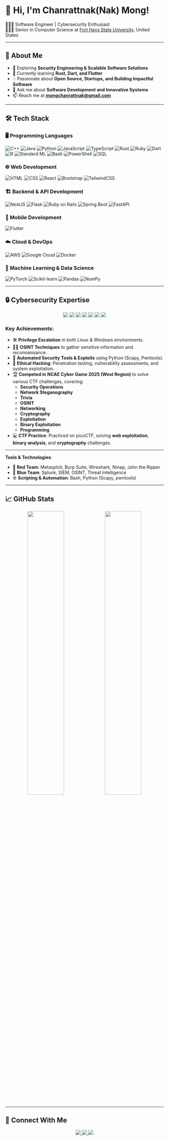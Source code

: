 
# 👋 Hi, I'm Chanrattnak(Nak) Mong!
👩🏻‍💻 Software Engineer | Cybersecurity Enthusiast  <br/>
👩🏻‍🎓 Senior in Computer Science at [Fort Hays State University](https://www.fhsu.edu/), United States

---

## 🚀 About Me
- 🔭 Exploring **Security Engineering & Scalable Software Solutions**
- 🌱 Currently learning **Rust, Dart, and Flutter**
- 💡 Passionate about **Open Source, Startups, and Building Impactful Software**
- 💬 Ask me about **Software Development and Innovative Systems**
- 📫 Reach me at **mongchanrattnak@gmail.com**

---

## 🛠️ Tech Stack

### 🖥️ Programming Languages
![C++](https://img.shields.io/badge/C%2B%2B-%2300599C.svg?style=for-the-badge&logo=c%2B%2B&logoColor=white)
![Java](https://img.shields.io/badge/Java-%23ED8B00.svg?style=for-the-badge&logo=openjdk&logoColor=white)
![Python](https://img.shields.io/badge/Python-3670A0?style=for-the-badge&logo=python&logoColor=ffdd54)
![JavaScript](https://img.shields.io/badge/JavaScript-%23323330.svg?style=for-the-badge&logo=javascript&logoColor=%23F7DF1E)
![TypeScript](https://img.shields.io/badge/TypeScript-%23007ACC.svg?style=for-the-badge&logo=typescript&logoColor=white)
![Rust](https://img.shields.io/badge/Rust-%23000000.svg?style=for-the-badge&logo=rust&logoColor=white)
![Ruby](https://img.shields.io/badge/Ruby-%23CC342D.svg?style=for-the-badge&logo=ruby&logoColor=white)
![Dart](https://img.shields.io/badge/Dart-%230175C2.svg?style=for-the-badge&logo=dart&logoColor=white)
![R](https://img.shields.io/badge/R-%23276DC3.svg?style=for-the-badge&logo=r&logoColor=white)
![Standard ML](https://img.shields.io/badge/SML-%23E44D26.svg?style=for-the-badge&logo=smllogo&logoColor=white)
![Bash](https://img.shields.io/badge/Bash-%23121011.svg?style=for-the-badge&logo=gnubash&logoColor=white)
![PowerShell](https://img.shields.io/badge/PowerShell-%232083c6.svg?style=for-the-badge&logo=powershell&logoColor=white)
![SQL](https://img.shields.io/badge/SQL-%230075a4.svg?style=for-the-badge&logo=sqlite&logoColor=white)

### 🌐 Web Development
![HTML](https://img.shields.io/badge/HTML-%23E34F26.svg?style=for-the-badge&logo=html5&logoColor=white)
![CSS](https://img.shields.io/badge/CSS-%231572B6.svg?style=for-the-badge&logo=css3&logoColor=white)
![React](https://img.shields.io/badge/React-%2320232a.svg?style=for-the-badge&logo=react&logoColor=%2361DAFB)
![Bootstrap](https://img.shields.io/badge/Bootstrap-%23563D7C.svg?style=for-the-badge&logo=bootstrap&logoColor=white)
![TailwindCSS](https://img.shields.io/badge/TailwindCSS-%2338B2AC.svg?style=for-the-badge&logo=tailwind-css&logoColor=white)

### 🏗️ Backend & API Development
![NestJS](https://img.shields.io/badge/NestJS-%23E0234E.svg?style=for-the-badge&logo=nestjs&logoColor=white)
![Flask](https://img.shields.io/badge/Flask-%23000.svg?style=for-the-badge&logo=flask&logoColor=white)
![Ruby on Rails](https://img.shields.io/badge/Ruby_on_Rails-%23CC0000.svg?style=for-the-badge&logo=ruby-on-rails&logoColor=white)
![Spring Boot](https://img.shields.io/badge/Spring_Boot-%236DB33F.svg?style=for-the-badge&logo=spring&logoColor=white)
![FastAPI](https://img.shields.io/badge/FastAPI-%23009E60.svg?style=for-the-badge&logo=fastapi&logoColor=white)

### 📱 Mobile Development
![Flutter](https://img.shields.io/badge/Flutter-%2302569B.svg?style=for-the-badge&logo=flutter&logoColor=white)

### ☁️ Cloud & DevOps
![AWS](https://img.shields.io/badge/AWS-%23FF9900.svg?style=for-the-badge&logo=amazonaws&logoColor=white)
![Google Cloud](https://img.shields.io/badge/Google_Cloud-%234285F4.svg?style=for-the-badge&logo=google-cloud&logoColor=white)
![Docker](https://img.shields.io/badge/Docker-%230db7ed.svg?style=for-the-badge&logo=docker&logoColor=white)

### 🤖 Machine Learning & Data Science
![PyTorch](https://img.shields.io/badge/PyTorch-%23EE4C2C.svg?style=for-the-badge&logo=pytorch&logoColor=white)
![Scikit-learn](https://img.shields.io/badge/Scikit--learn-%23F7931E.svg?style=for-the-badge&logo=scikitlearn&logoColor=white)
![Pandas](https://img.shields.io/badge/Pandas-%23150458.svg?style=for-the-badge&logo=pandas&logoColor=white)
![NumPy](https://img.shields.io/badge/NumPy-%23013243.svg?style=for-the-badge&logo=numpy&logoColor=white)

---

## 🔒 **Cybersecurity Expertise**

<p align="center">
  <img src="https://img.shields.io/badge/Privilege_Escalation-%23FF6F61.svg?style=for-the-badge&logo=linux&logoColor=white" />
  <img src="https://img.shields.io/badge/OSINT-%2300A6A6.svg?style=for-the-badge&logo=searchengin&logoColor=white" />
  <img src="https://img.shields.io/badge/Python_Automation-%2300B5A5.svg?style=for-the-badge&logo=python&logoColor=white" />
  <img src="https://img.shields.io/badge/Penetration_Testing-%23B84591.svg?style=for-the-badge&logo=penetration-testing&logoColor=white" />
  <img src="https://img.shields.io/badge/Vulnerability_Assessment-%23FF6F61.svg?style=for-the-badge&logo=vulnerability&logoColor=white" />
  <img src="https://img.shields.io/badge/NCAE_Cyber_Game_2025-%2328465C.svg?style=for-the-badge&logo=gamepad&logoColor=white" />
  <img src="https://img.shields.io/badge/CTF-%23A19DAB.svg?style=for-the-badge&logo=flag&logoColor=white" />
</p>

### **Key Achievements**:
- 🛠️ **Privilege Escalation** in both Linux & Windows environments.
- 🕵️‍♂️ **OSINT Techniques** to gather sensitive information and reconnaissance.
- 🤖 **Automated Security Tools & Exploits** using Python (Scapy, Pwntools).
- 🧪 **Ethical Hacking**: Penetration testing, vulnerability assessments, and system exploitation.
- 🏆 **Competed in NCAE Cyber Game 2025 (West Region)** to solve various CTF challenges, covering:
    - **Security Operations**
    - **Network Steganography**
    - **Trivia**
    - **OSINT**
    - **Networking**
    - **Cryptography**
    - **Exploitation**
    - **Binary Exploitation**
    - **Programming**
- 💻 **CTF Practice**: Practiced on picoCTF, solving **web exploitation**, **binary analysis**, and **cryptography** challenges.

---

**Tools & Technologies**:
- 🔴 **Red Team**: Metasploit, Burp Suite, Wireshark, Nmap, John the Ripper
- 🔵 **Blue Team**: Splunk, SIEM, OSINT, Threat Intelligence
- ⚙️ **Scripting & Automation**: Bash, Python (Scapy, pwntools)

---

## 📈 GitHub Stats
<p align="center">
  <img width="48%" src="https://github-readme-stats.vercel.app/api?username=rattnak&show_icons=true&theme=radical" />
  <img width="48%" src="https://github-readme-streak-stats.herokuapp.com/?user=rattnak&theme=radical" />
</p>

---

## 🔗 Connect With Me
<p align="center">
  <a href="https://www.linkedin.com/in/mongchanrattnak/" target="_blank">
    <img src="https://img.shields.io/badge/LinkedIn-%230077B5.svg?style=for-the-badge&logo=linkedin&logoColor=white">
  </a>
   <a href="https://www.facebook.com/rattnak.mong" target="_blank">
      <img src="https://img.shields.io/badge/Facebook-%231877F2.svg?style=for-the-badge&logo=facebook&logoColor=white">
  </a>
  <a href="mailto:mongchanrattnak@gmail.com">
    <img src="https://img.shields.io/badge/Email-%23D14836.svg?style=for-the-badge&logo=gmail&logoColor=white">
  </a>
</p>
